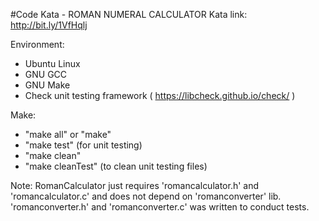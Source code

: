 
#Code Kata - ROMAN NUMERAL CALCULATOR
Kata link: http://bit.ly/1VfHqlj

Environment:
- Ubuntu Linux
- GNU GCC
- GNU Make
- Check unit testing framework ( https://libcheck.github.io/check/ )

Make:
- "make all" or "make"
- "make test" (for unit testing)
- "make clean"
- "make cleanTest" (to clean unit testing files)


Note: RomanCalculator just requires 'romancalculator.h' and 'romancalculator.c' and does not depend on 'romanconverter' lib.
'romanconverter.h' and 'romanconverter.c' was written to conduct tests.
